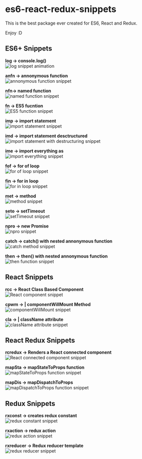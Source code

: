 # es6-react-redux-snippets
This is the best package ever created for ES6, React and Redux.

Enjoy :D


## ES6+ Snippets

**log → console.log()**
<br>
![log snippet animation](./docs/log.gif)

**anfn → annonymous function**
<br>
![annonymous function snippet](./docs/anfn.gif)

**nfn→ named function**
<br>
![named function snippet](./docs/nfn.gif)

**fn → ES5 fucntion**
<br>
![ES5 function snippet](./docs/fn.gif)

**imp → import statement**
<br>
![import statement snippet](./docs/imp.gif)

**imd → import statement desctructured**
<br>
![import statement with destructuring snippet](./docs/imd.gif)

**ime → import everything as**
<br>
![import everything snippet](./docs/ime.gif)

**fof → for of loop**
<br>
![for of loop snippet](./docs/fof.gif)

**fin → for in loop**
<br>
![for in loop snippet](./docs/fin.gif)

**met → method**
<br>
![method snippet](./docs/met.gif)

**seto → setTimeout**
<br>
![setTimeout snippet](./docs/seto.gif)

**npro → new Promise**
<br>
![npro snippet](./docs/npro.gif)

**catch → catch() with nested annonymous function**
<br>
![catch method snippet](./docs/catch.gif)

**then → then() with nested annonymous function**
<br>
![then function snippet](./docs/then.gif)

## React Snippets

**rcc → React Class Based Component**
<br>
![React component snippet](./docs/rcc.gif)

**cpwm → | componentWillMount Method**
<br>
![componentWillMount snippet](./docs/cpwm.gif)

**cla → | className attribute**
<br>
![className attribute snippet](./docs/cla.gif)

## React Redux Snippets

**rcredux → Renders a React connected component**
<br>
![React connected component snippet](./docs/rcredux.gif)

**mapSta → mapStateToProps function**
<br>
![mapStateToProps function snippet](./docs/mapSta.gif)

**mapDis → mapDispatchToProps**
<br>
![mapDispatchToProps function snippet](./docs/mapDis.gif)

## Redux Snippets

**rxconst → creates redux constant**
<br>
![redux constant snippet](./docs/rxconst.gif)

**rxaction → redux action**
<br>
![redux action snippet](./docs/rxaction.gif)

**rxreducer → Redux reducer template**
<br>
![redux reducer snippet](./docs/rxreducer.gif)
